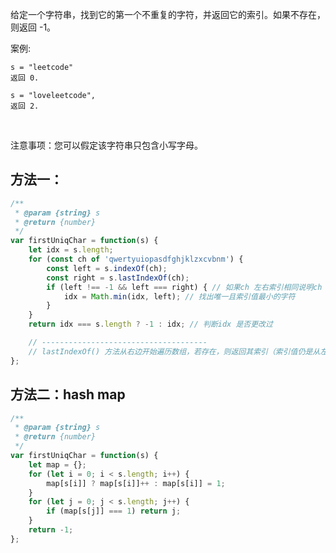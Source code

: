 给定一个字符串，找到它的第一个不重复的字符，并返回它的索引。如果不存在，则返回 -1。

案例:

    s = "leetcode"
    返回 0.
    
    s = "loveleetcode",
    返回 2.
 

注意事项：您可以假定该字符串只包含小写字母。

## 方法一：

```js
/**
 * @param {string} s
 * @return {number}
 */
var firstUniqChar = function(s) {
    let idx = s.length;
    for (const ch of 'qwertyuiopasdfghjklzxcvbnm') {
        const left = s.indexOf(ch);
        const right = s.lastIndexOf(ch);
        if (left !== -1 && left === right) { // 如果ch 左右索引相同说明ch 唯一
            idx = Math.min(idx, left); // 找出唯一且索引值最小的字符
        }
    }
    return idx === s.length ? -1 : idx; // 判断idx 是否更改过

    // -------------------------------------
    // lastIndexOf() 方法从右边开始遍历数组，若存在，则返回其索引（索引值仍是从左到右计数）
};
```

## 方法二：hash map

```js
/**
 * @param {string} s
 * @return {number}
 */
var firstUniqChar = function(s) {
    let map = {};
    for (let i = 0; i < s.length; i++) {
        map[s[i]] ? map[s[i]]++ : map[s[i]] = 1;
    }
    for (let j = 0; j < s.length; j++) {
        if (map[s[j]] === 1) return j;
    }
    return -1;
};
```